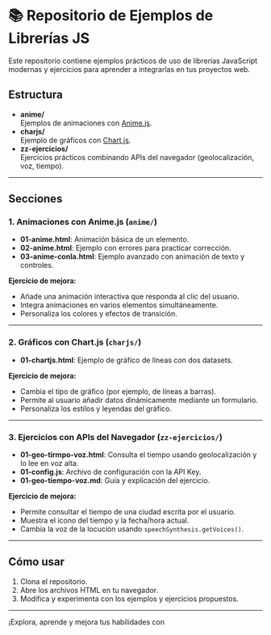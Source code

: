 # 📚 Repositorio de Ejemplos de Librerías JS

Este repositorio contiene ejemplos prácticos de uso de librerías JavaScript modernas y ejercicios para aprender a integrarlas en tus proyectos web.

## Estructura

- **anime/**  
  Ejemplos de animaciones con [Anime.js](https://animejs.com/).
- **charjs/**  
  Ejemplo de gráficos con [Chart.js](https://www.chartjs.org/).
- **zz-ejercicios/**  
  Ejercicios prácticos combinando APIs del navegador (geolocalización, voz, tiempo).

---

## Secciones

### 1. Animaciones con Anime.js (`anime/`)

- **01-anime.html**: Animación básica de un elemento.
- **02-anime.html**: Ejemplo con errores para practicar corrección.
- **03-anime-conIa.html**: Ejemplo avanzado con animación de texto y controles.

**Ejercicio de mejora:**
- Añade una animación interactiva que responda al clic del usuario.
- Integra animaciones en varios elementos simultáneamente.
- Personaliza los colores y efectos de transición.

---

### 2. Gráficos con Chart.js (`charjs/`)

- **01-chartjs.html**: Ejemplo de gráfico de líneas con dos datasets.

**Ejercicio de mejora:**
- Cambia el tipo de gráfico (por ejemplo, de líneas a barras).
- Permite al usuario añadir datos dinámicamente mediante un formulario.
- Personaliza los estilos y leyendas del gráfico.

---

### 3. Ejercicios con APIs del Navegador (`zz-ejercicios/`)

- **01-geo-tirmpo-voz.html**: Consulta el tiempo usando geolocalización y lo lee en voz alta.
- **01-config.js**: Archivo de configuración con la API Key.
- **01-geo-tiempo-voz.md**: Guía y explicación del ejercicio.

**Ejercicio de mejora:**
- Permite consultar el tiempo de una ciudad escrita por el usuario.
- Muestra el icono del tiempo y la fecha/hora actual.
- Cambia la voz de la locución usando `speechSynthesis.getVoices()`.

---

## Cómo usar

1. Clona el repositorio.
2. Abre los archivos HTML en tu navegador.
3. Modifica y experimenta con los ejemplos y ejercicios propuestos.

---

¡Explora, aprende y mejora tus habilidades con